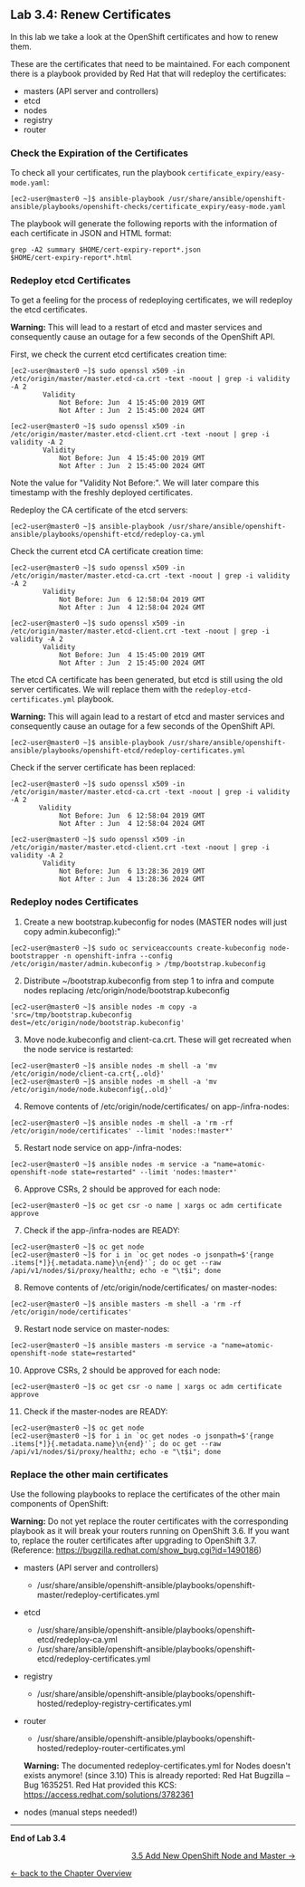 ## Lab 3.4: Renew Certificates

In this lab we take a look at the OpenShift certificates and how to renew them.

These are the certificates that need to be maintained. For each component there is a playbook provided by Red Hat that will redeploy the certificates:
- masters (API server and controllers)
- etcd  
- nodes
- registry
- router


### Check the Expiration of the Certificates

To check all your certificates, run the playbook `certificate_expiry/easy-mode.yaml`:
```
[ec2-user@master0 ~]$ ansible-playbook /usr/share/ansible/openshift-ansible/playbooks/openshift-checks/certificate_expiry/easy-mode.yaml
```
The playbook will generate the following reports with the information of each certificate in JSON and HTML format:
```
grep -A2 summary $HOME/cert-expiry-report*.json
$HOME/cert-expiry-report*.html
```


### Redeploy etcd Certificates

To get a feeling for the process of redeploying certificates, we will redeploy the etcd certificates.

**Warning:** This will lead to a restart of etcd and master services and consequently cause an outage for a few seconds of the OpenShift API.

First, we check the current etcd certificates creation time:
```
[ec2-user@master0 ~]$ sudo openssl x509 -in /etc/origin/master/master.etcd-ca.crt -text -noout | grep -i validity -A 2
        Validity
            Not Before: Jun  4 15:45:00 2019 GMT
            Not After : Jun  2 15:45:00 2024 GMT

[ec2-user@master0 ~]$ sudo openssl x509 -in /etc/origin/master/master.etcd-client.crt -text -noout | grep -i validity -A 2
        Validity
            Not Before: Jun  4 15:45:00 2019 GMT
            Not After : Jun  2 15:45:00 2024 GMT

```
Note the value for "Validity Not Before:". We will later compare this timestamp with the freshly deployed certificates.

Redeploy the CA certificate of the etcd servers:
```
[ec2-user@master0 ~]$ ansible-playbook /usr/share/ansible/openshift-ansible/playbooks/openshift-etcd/redeploy-ca.yml
```

Check the current etcd CA certificate creation time:
```
[ec2-user@master0 ~]$ sudo openssl x509 -in /etc/origin/master/master.etcd-ca.crt -text -noout | grep -i validity -A 2
        Validity
            Not Before: Jun  6 12:58:04 2019 GMT
            Not After : Jun  4 12:58:04 2024 GMT
            
[ec2-user@master0 ~]$ sudo openssl x509 -in /etc/origin/master/master.etcd-client.crt -text -noout | grep -i validity -A 2
        Validity
            Not Before: Jun  4 15:45:00 2019 GMT
            Not After : Jun  2 15:45:00 2024 GMT
```
The etcd CA certificate has been generated, but etcd is still using the old server certificates. We will replace them with the `redeploy-etcd-certificates.yml` playbook.

**Warning:** This will again lead to a restart of etcd and master services and consequently cause an outage for a few seconds of the OpenShift API.
```
[ec2-user@master0 ~]$ ansible-playbook /usr/share/ansible/openshift-ansible/playbooks/openshift-etcd/redeploy-certificates.yml
```

Check if the server certificate has been replaced:
```
[ec2-user@master0 ~]$ sudo openssl x509 -in /etc/origin/master/master.etcd-ca.crt -text -noout | grep -i validity -A 2
       Validity
            Not Before: Jun  6 12:58:04 2019 GMT
            Not After : Jun  4 12:58:04 2024 GMT

[ec2-user@master0 ~]$ sudo openssl x509 -in /etc/origin/master/master.etcd-client.crt -text -noout | grep -i validity -A 2
        Validity
            Not Before: Jun  6 13:28:36 2019 GMT
            Not After : Jun  4 13:28:36 2024 GMT
```
### Redeploy nodes Certificates

1. Create a new bootstrap.kubeconfig for nodes (MASTER nodes will just copy admin.kubeconfig):"
```
[ec2-user@master0 ~]$ sudo oc serviceaccounts create-kubeconfig node-bootstrapper -n openshift-infra --config /etc/origin/master/admin.kubeconfig > /tmp/bootstrap.kubeconfig
```

2. Distribute ~/bootstrap.kubeconfig from step 1 to infra and compute nodes replacing /etc/origin/node/bootstrap.kubeconfig
```
[ec2-user@master0 ~]$ ansible nodes -m copy -a 'src=/tmp/bootstrap.kubeconfig dest=/etc/origin/node/bootstrap.kubeconfig'
```

3. Move node.kubeconfig and client-ca.crt. These will get recreated when the node service is restarted:
```
[ec2-user@master0 ~]$ ansible nodes -m shell -a 'mv /etc/origin/node/client-ca.crt{,.old}'
[ec2-user@master0 ~]$ ansible nodes -m shell -a 'mv /etc/origin/node/node.kubeconfig{,.old}'
```
4. Remove contents of /etc/origin/node/certificates/ on app-/infra-nodes:
```
[ec2-user@master0 ~]$ ansible nodes -m shell -a 'rm -rf  /etc/origin/node/certificates' --limit 'nodes:!master*'
```
5. Restart node service on app-/infra-nodes:
```
[ec2-user@master0 ~]$ ansible nodes -m service -a "name=atomic-openshift-node state=restarted" --limit 'nodes:!master*'
```
6. Approve CSRs, 2 should be approved for each node:
```
[ec2-user@master0 ~]$ oc get csr -o name | xargs oc adm certificate approve
```
7. Check if the app-/infra-nodes are READY:
```
[ec2-user@master0 ~]$ oc get node
[ec2-user@master0 ~]$ for i in `oc get nodes -o jsonpath=$'{range .items[*]}{.metadata.name}\n{end}'`; do oc get --raw /api/v1/nodes/$i/proxy/healthz; echo -e "\t$i"; done
```
8. Remove contents of /etc/origin/node/certificates/ on master-nodes:
```
[ec2-user@master0 ~]$ ansible masters -m shell -a 'rm -rf  /etc/origin/node/certificates' 
```
9. Restart node service on master-nodes:
```
[ec2-user@master0 ~]$ ansible masters -m service -a "name=atomic-openshift-node state=restarted" 
```
10. Approve CSRs, 2 should be approved for each node:
```
[ec2-user@master0 ~]$ oc get csr -o name | xargs oc adm certificate approve
```
11. Check if the master-nodes are READY:
```
[ec2-user@master0 ~]$ oc get node
[ec2-user@master0 ~]$ for i in `oc get nodes -o jsonpath=$'{range .items[*]}{.metadata.name}\n{end}'`; do oc get --raw /api/v1/nodes/$i/proxy/healthz; echo -e "\t$i"; done
```


### Replace the other main certificates

Use the following playbooks to replace the certificates of the other main components of OpenShift:

**Warning:** Do not yet replace the router certificates with the corresponding playbook as it will break your routers running on OpenShift 3.6. If you want to, replace the router certificates after upgrading to OpenShift 3.7. (Reference: https://bugzilla.redhat.com/show_bug.cgi?id=1490186)

- masters (API server and controllers)
  - /usr/share/ansible/openshift-ansible/playbooks/openshift-master/redeploy-certificates.yml
  
- etcd
  - /usr/share/ansible/openshift-ansible/playbooks/openshift-etcd/redeploy-ca.yml
  - /usr/share/ansible/openshift-ansible/playbooks/openshift-etcd/redeploy-certificates.yml
  
- registry
  - /usr/share/ansible/openshift-ansible/playbooks/openshift-hosted/redeploy-registry-certificates.yml
  
- router
  - /usr/share/ansible/openshift-ansible/playbooks/openshift-hosted/redeploy-router-certificates.yml
  
  **Warning:** The documented redeploy-certificates.yml for Nodes doesn't exists anymore! (since 3.10) 
  This is already reported: Red Hat Bugzilla – Bug 1635251. 
  Red Hat provided this KCS: https://access.redhat.com/solutions/3782361
  
- nodes (manual steps needed!)
---

**End of Lab 3.4**

<p width="100px" align="right"><a href="35_add_new_node_and_master.md">3.5 Add New OpenShift Node and Master →</a></p>

[← back to the Chapter Overview](30_daily_business.md)
